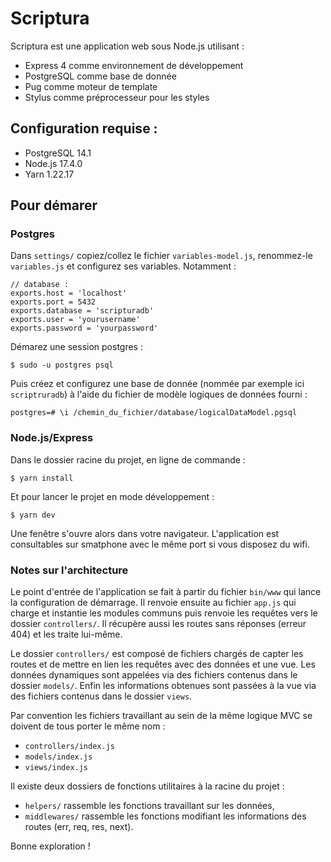 # Scriptura

Scriptura est une application web sous Node.js utilisant :
* Express 4 comme environnement de développement
* PostgreSQL comme base de donnée
* Pug comme moteur de template
* Stylus comme préprocesseur pour les styles

## Configuration requise :

* PostgreSQL 14.1
* Node.js 17.4.0
* Yarn 1.22.17

## Pour démarer

### Postgres

Dans `settings/` copiez/collez le fichier `variables-model.js`, renommez-le `variables.js` et configurez ses variables. Notamment :

```
// database :
exports.host = 'localhost'
exports.port = 5432
exports.database = 'scripturadb'
exports.user = 'yourusername'
exports.password = 'yourpassword'
```

Démarez une session postgres :

```
$ sudo -u postgres psql
```

Puis créez et configurez une base de donnée (nommée par exemple ici `scriptruradb`) à l'aide du fichier de modèle logiques de données fourni :

```
postgres=# \i /chemin_du_fichier/database/logicalDataModel.pgsql
```

### Node.js/Express

Dans le dossier racine du projet, en ligne de commande :

```
$ yarn install
```

Et pour lancer le projet en mode développement :

```
$ yarn dev
```

Une fenêtre s'ouvre alors dans votre navigateur. L'application est consultables sur smatphone avec le même port si vous disposez du wifi.

### Notes sur l'architecture

Le point d'entrée de l'application se fait à partir du fichier `bin/www` qui lance la configuration de démarrage. Il renvoie ensuite au fichier `app.js` qui charge et instantie les modules communs puis renvoie les requêtes vers le dossier `controllers/`. Il récupère aussi les routes sans réponses (erreur 404) et les traite lui-même.

Le dossier `controllers/` est composé de fichiers chargés de capter les routes et de mettre en lien les requêtes avec des données et une vue. Les données dynamiques sont appelées via des fichiers contenus dans le dossier `models/`. Enfin les informations obtenues sont passées à la vue via des fichiers contenus dans le dossier `views`.

Par convention les fichiers travaillant au sein de la même logique MVC se doivent de tous porter le même nom :
- `controllers/index.js`
- `models/index.js`
- `views/index.js`

Il existe deux dossiers de fonctions utilitaires à la racine du projet :
- `helpers/` rassemble les fonctions travaillant sur les données,
- `middlewares/` rassemble les fonctions modifiant les informations des routes (err, req, res, next).

Bonne exploration !
